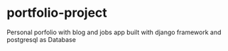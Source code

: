 # portfolio-project
Personal porfolio with blog and jobs app built with django framework and postgresql as Database
